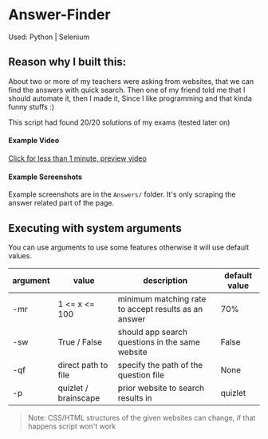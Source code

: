 # Answer-Finder

Used: Python | Selenium

## Reason why I built this:
About two or more of my teachers were asking from websites,
that we can find the answers with quick search. Then one of my 
friend told me that I should automate it, then I made it, Since I like programming and that kinda funny stuffs :)

This script had found 20/20 solutions of my exams (tested later on)

#### Example Video 
[Click for less than 1 minute, preview video](https://youtu.be/GlEJPl7nWEU)
#### Example Screenshots
Example screenshots are in the `Answers/` folder. It's only scraping the answer related part of the page.

## Executing with system arguments
You can use arguments to use some features otherwise it will use default values.

| argument | value | description | default value
| ------ | ------ | ------ | --- |
| -mr | 1 <= x <= 100 | minimum matching rate to accept results as an answer | 70%
| -sw | True / False | should app search questions in the same website | False
| -qf | direct path to file | specify the path of the question file | None
| -p | quizlet / brainscape | prior website to search results in | quizlet


> Note: CSS/HTML structures of the given websites can change, if that happens script won't work

